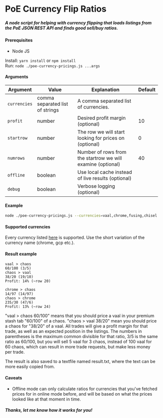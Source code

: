 # PoE Currency Flip Ratios

##### A node script for helping with currency flipping that loads listings from the PoE JSON REST API and finds good sell/buy ratios.

#### Prerequisites
- Node JS

Install: `yarn install` or `npm install`  
Run: `node ./poe-currency-pricings.js ...args`

#### Arguments
| Argument | Value | Explanation | Default
--- | --- | --- | ---
| `currencies` | comma separated list of strings | A comma separated list of currencies. |
| `profit` | number | Desired profit margin (optional) | 10
| `startrow` | number | The row we will start looking for prices on (optional) | 0
| `numrows` | number | Number of rows from the startrow we will examine (optional) | 40
| `offline` | boolean | Use local cache instead of live results (optional) |
| `debug` | boolean | Verbose logging (optional) |

#### Example
```bash
node ./poe-currency-pricings.js --currencies=vaal,chrome,fusing,chisel --profit=10 --startrow=10 --numrows=15
```

#### Supported currencies

Every currency listed [here](https://www.pathofexile.com/trade/about) is supported. Use the short variation of the currency name (chrome, gcp etc.).

#### Result example

```text
vaal > chaos
60/100 (3/5)
chaos > vaal
38/20 (19/10)
Profit: 14% (~row 20)

chrome > chaos
14/97 (14/97)
chaos > chrome
235/30 (47/6)
Profit: 13% (~row 24)
```

"vaal > chaos 60/100" means that you should price a vaal in your premium stash tab "60/100" of a chaos. "chaos > vaal 38/20" mean you should price a chaos for "38/20" of a vaal. All trades will give a profit margin for that trade, as well as an expected position in the listings. The numbers in parentheses is the maximum common divisible for that ratio, 3/5 is the same ratio as 60/100, but you will sell 5 vaal for 3 chaos, instead of 100 vaal for 60 chaos, which can result in more trade requests, but make less money per trade.

The result is also saved to a textfile named result.txt, where the text can be more easily copied from.

#### Caveats

- Offline mode can only calculate ratios for currencies that you've fetched prices for in online mode before, and will be based on what the prices looked like at that moment in time.

##### Thanks, let me know how it works for you!

